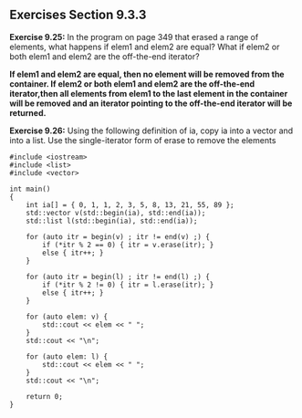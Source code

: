 ## Exercises Section 9.3.3

**Exercise 9.25:** In the program on page 349 that erased a range of
elements, what happens if elem1 and elem2 are equal? What if elem2 or
both elem1 and elem2 are the off-the-end iterator?

**If elem1 and elem2 are equal, then no element will be removed from the container. 
If elem2 or both elem1 and elem2 are the off-the-end iterator,then all elements from 
elem1 to the last element in the container will be removed and an iterator pointing to 
the off-the-end iterator will be returned.**

**Exercise 9.26:** Using the following definition of ia, copy ia into a vector
and into a list. Use the single-iterator form of erase to remove the
elements

````
#include <iostream>
#include <list>
#include <vector>

int main()
{
    int ia[] = { 0, 1, 1, 2, 3, 5, 8, 13, 21, 55, 89 };
    std::vector v(std::begin(ia), std::end(ia));
    std::list l(std::begin(ia), std::end(ia));
    
    for (auto itr = begin(v) ; itr != end(v) ;) {
        if (*itr % 2 == 0) { itr = v.erase(itr); }
        else { itr++; }
    }
    
    for (auto itr = begin(l) ; itr != end(l) ;) {
        if (*itr % 2 != 0) { itr = l.erase(itr); }
        else { itr++; }
    }
    
    for (auto elem: v) {
        std::cout << elem << " ";
    }
    std::cout << "\n";
    
    for (auto elem: l) {
        std::cout << elem << " ";
    }
    std::cout << "\n";
    
    return 0;
}
````

